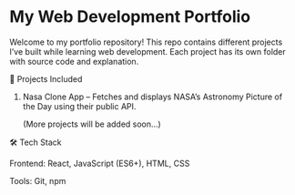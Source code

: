 # My Web Development Portfolio

Welcome to my portfolio repository!
This repo contains different projects I’ve built while learning web development.
Each project has its own folder with source code and explanation.

📂 Projects Included

   1. Nasa Clone App – Fetches and displays NASA’s Astronomy Picture of the Day using their public API.

      (More projects will be added soon...)

🛠️ Tech Stack

Frontend: React, JavaScript (ES6+), HTML, CSS

Tools: Git, npm
